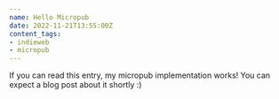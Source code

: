 ```yaml
---
name: Hello Micropub
date: 2022-11-21T13:55:00Z
content_tags:
- indieweb
- micropub
---
```



If you can read this entry, my micropub implementation works! You can expect a blog post about it shortly :)